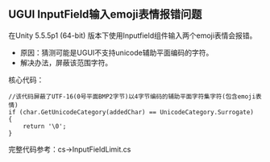 ## UGUI InputField输入emoji表情报错问题  
在Unity 5.5.5p1 (64-bit) 版本下使用Inputfield组件输入两个emoji表情会报错。  

* 原因：猜测可能是UGUI不支持unicode辅助平面编码的字符。  
* 解决办法，屏蔽该范围字符。  

核心代码：   
	
	//该代码屏蔽了UTF-16(0号平面BMP2字节)以4字节编码的辅助平面字符集字符(包含emoji表情)
	if (char.GetUnicodeCategory(addedChar) == UnicodeCategory.Surrogate)
    {
        return '\0';
    } 
完整代码参考：cs->InputFieldLimit.cs
